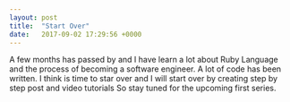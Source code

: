 ```yaml
---
layout: post
title:  "Start Over"
date:   2017-09-02 17:29:56 +0000
---
```



A few months has passed by and I have learn a lot about Ruby Language and the process of becoming a software engineer. A lot of code has been written. I think is time to star over and I will start over by creating step by step post and video tutorials So stay tuned for the upcoming first series.
